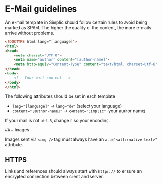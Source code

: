 # E-Mail guidelines

An e-mail template in Simplic should follow certain rules to avoid being marked as SPAM. The higher the quality of the content, the more e-mails arrive without problems.

```html
<!DOCTYPE html lang="[language]">
<html>
<head>
    <meta charset="UTF-8">
    <meta name="author" content="[author-name]">
    <meta http-equiv="Content-Type" content="text/html; charset=utf-8" />
</head>
<body>
    <!-- Your mail content -->
</body>
</html>
```

The following attributes should be set in each template

* `lang="[language]"` -> `lang="de"` (select your language)
* `content="[author-name]"` -> `content="Simplic"` (your author name)

If your mail is not `utf-8`, change it so your encoding.

##+ Images

Images sent via `<img />` tag must always have an `alt="<alternative text>"` attribute.

## HTTPS

Links and references should always start with `https://` to ensure an encrypted connection between client and server.
